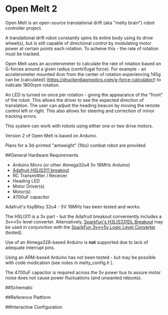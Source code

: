 # Open Melt 2

Open Melt is an open-source translational drift (aka "melty brain") robot controller project.  

A translational drift robot constantly spins its entire body using its drive wheel(s), but is still capable of directional control by modulating motor power at certain points each rotation.  To acheive this - the rate of rotation must be tracked.

Open Melt uses an accelerometer to calculate the rate of rotation based on G-forces around a given radius (centrifugal force).  For example - an accelerometer mounted 4cm from the center of rotation experiencing 145g can be [calculated] (https://druckerdiagnostics.com/g-force-calculator/) to indicate 1800rpm rotation.

An LED is turned on once per rotation - giving the appearance of the "front" of the robot.  This allows the driver to see the expected direction of translation.  The user can adjust the heading beacon by moving the remote control left or right.  This also allows for steering and correction of minor tracking errors.

This system can work with robots using either one or two drive motors.

Version 2 of Open Melt is based on Arduino.

Plans for a 3d-printed "antweight" (1lbs) combat robot are provided.


##General Hardware Requirements

- Arduino Micro (or other Atmega32u4 5v 16MHz Arduino)
- [Adafruit HSLIS311 breakout](https://www.adafruit.com/product/4627)
- RC Transmittter / Receiver 
- Heading LED
- Motor Driver(s)
- Motor(s)
- 4700uF capacitor

Adafruit's ItsyBitsy 32u4 - 5V 16MHz has been tested and works.

The HSLI311 is a 3v part - but the Adafruit breakout conveniently includes a 3v<->5v level converter.  Alternatively, [Sparkfun's H3LIS331DL Breakout](https://www.sparkfun.com/products/14480) may be used in conjunction with the [SparkFun 3v<->5v Logic Level Converter](https://www.sparkfun.com/products/12009) (tested).

Use of an Atmega328-based Arduino is **not** supported due to lack of adequate interrupt pins.
 
Using an ARM-based Arduino has not been tested - but may be possible with code modication (see notes in melty_config.h	).

The 4700uF capacitor is required across the 5v power bus to assure motor noise does not cause power fluctuations (and unwanted reboots).

##Schematic

##Reference Platform

##Interactive Configuration
